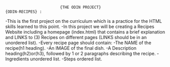     						{THE ODIN PROJECT}
	{ODIN-RECIPES} :

-This is the first project on the curriculum which is a practice for the HTML skills learned to this point.
-In this project we will be creating a Recipes Website including a homepage (index.html) that contains a brief explanation 
    and LINKS to (3) Recipes on different pages (LINKS should be in an unordered list).
-Every recipe page should contain: 
	-The NAME of the recipe(h1 heading).
	-An IMAGE of the final dish.
	-A Description heading(h2)or(h3), followed by 1 or 2 paragraphs describing the recipe.
	-Ingredients unordered list.
	-Steps ordered list.